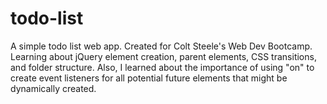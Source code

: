 # todo-list
A simple todo list web app. Created for Colt Steele's Web Dev Bootcamp. Learning about jQuery element creation, parent elements, CSS transitions, and folder structure. Also, I learned about the importance of using "on" to create event listeners for all potential future elements that might be dynamically created.
